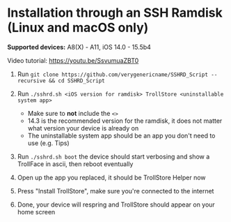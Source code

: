 # Installation through an SSH Ramdisk (Linux and macOS only)

**Supported devices:** A8(X) - A11, iOS 14.0 - 15.5b4

Video tutorial: https://youtu.be/SsvumuaZBT0

1. Run `git clone https://github.com/verygenericname/SSHRD_Script --recursive && cd SSHRD_Script`

2. Run `./sshrd.sh <iOS version for ramdisk> TrollStore <uninstallable system app>`
    - Make sure to **not** include the `<>`
    - 14.3 is the recommended version for the ramdisk, it does not matter what version your device is already on
    - The uninstallable system app should be an app you don't need to use (e.g. Tips)

3. Run `./sshrd.sh boot` the device should start verbosing and show a TrollFace in ascii, then reboot eventually

4. Open up the app you replaced, it should be TrollStore Helper now

5. Press "Install TrollStore", make sure you're connected to the internet

6. Done, your device will respring and TrollStore should appear on your home screen
